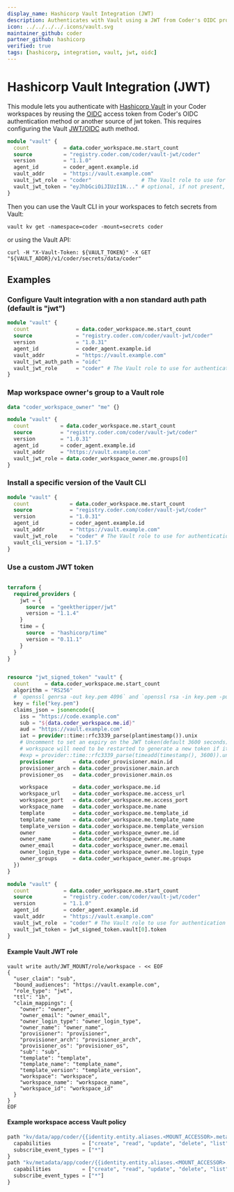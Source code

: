 ```yaml
---
display_name: Hashicorp Vault Integration (JWT)
description: Authenticates with Vault using a JWT from Coder's OIDC provider
icon: ../../../../.icons/vault.svg
maintainer_github: coder
partner_github: hashicorp
verified: true
tags: [hashicorp, integration, vault, jwt, oidc]
---
```


# Hashicorp Vault Integration (JWT)

This module lets you authenticate with [Hashicorp Vault](https://www.vaultproject.io/) in your Coder workspaces by reusing the [OIDC](https://coder.com/docs/admin/users/oidc-auth) access token from Coder's OIDC authentication method or another source of jwt token. This requires configuring the Vault [JWT/OIDC](https://developer.hashicorp.com/vault/docs/auth/jwt#configuration) auth method.

```tf
module "vault" {
  count           = data.coder_workspace.me.start_count
  source          = "registry.coder.com/coder/vault-jwt/coder"
  version         = "1.1.0"
  agent_id        = coder_agent.example.id
  vault_addr      = "https://vault.example.com"
  vault_jwt_role  = "coder"                # The Vault role to use for authentication
  vault_jwt_token = "eyJhbGciOiJIUzI1N..." # optional, if not present, defaults to user's oidc authentication token
}
```

Then you can use the Vault CLI in your workspaces to fetch secrets from Vault:

```shell
vault kv get -namespace=coder -mount=secrets coder
```

or using the Vault API:

```shell
curl -H "X-Vault-Token: ${VAULT_TOKEN}" -X GET "${VAULT_ADDR}/v1/coder/secrets/data/coder"
```

## Examples

### Configure Vault integration with a non standard auth path (default is "jwt")

```tf
module "vault" {
  count               = data.coder_workspace.me.start_count
  source              = "registry.coder.com/coder/vault-jwt/coder"
  version             = "1.0.31"
  agent_id            = coder_agent.example.id
  vault_addr          = "https://vault.example.com"
  vault_jwt_auth_path = "oidc"
  vault_jwt_role      = "coder" # The Vault role to use for authentication
}
```

### Map workspace owner's group to a Vault role

```tf
data "coder_workspace_owner" "me" {}

module "vault" {
  count          = data.coder_workspace.me.start_count
  source         = "registry.coder.com/coder/vault-jwt/coder"
  version        = "1.0.31"
  agent_id       = coder_agent.example.id
  vault_addr     = "https://vault.example.com"
  vault_jwt_role = data.coder_workspace_owner.me.groups[0]
}
```

### Install a specific version of the Vault CLI

```tf
module "vault" {
  count             = data.coder_workspace.me.start_count
  source            = "registry.coder.com/coder/vault-jwt/coder"
  version           = "1.0.31"
  agent_id          = coder_agent.example.id
  vault_addr        = "https://vault.example.com"
  vault_jwt_role    = "coder" # The Vault role to use for authentication
  vault_cli_version = "1.17.5"
}
```

### Use a custom JWT token

```tf

terraform {
  required_providers {
    jwt = {
      source  = "geektheripper/jwt"
      version = "1.1.4"
    }
    time = {
      source  = "hashicorp/time"
      version = "0.11.1"
    }
  }
}


resource "jwt_signed_token" "vault" {
  count     = data.coder_workspace.me.start_count
  algorithm = "RS256"
  # `openssl genrsa -out key.pem 4096` and `openssl rsa -in key.pem -pubout > pub.pem` to generate keys
  key = file("key.pem")
  claims_json = jsonencode({
    iss = "https://code.example.com"
    sub = "${data.coder_workspace.me.id}"
    aud = "https://vault.example.com"
    iat = provider::time::rfc3339_parse(plantimestamp()).unix
    # Uncomment to set an expiry on the JWT token(default 3600 seconds).
    # workspace will need to be restarted to generate a new token if it expires
    #exp = provider::time::rfc3339_parse(timeadd(timestamp(), 3600)).unix    agent            = coder_agent.main.id
    provisioner      = data.coder_provisioner.main.id
    provisioner_arch = data.coder_provisioner.main.arch
    provisioner_os   = data.coder_provisioner.main.os

    workspace        = data.coder_workspace.me.id
    workspace_url    = data.coder_workspace.me.access_url
    workspace_port   = data.coder_workspace.me.access_port
    workspace_name   = data.coder_workspace.me.name
    template         = data.coder_workspace.me.template_id
    template_name    = data.coder_workspace.me.template_name
    template_version = data.coder_workspace.me.template_version
    owner            = data.coder_workspace_owner.me.id
    owner_name       = data.coder_workspace_owner.me.name
    owner_email      = data.coder_workspace_owner.me.email
    owner_login_type = data.coder_workspace_owner.me.login_type
    owner_groups     = data.coder_workspace_owner.me.groups
  })
}

module "vault" {
  count           = data.coder_workspace.me.start_count
  source          = "registry.coder.com/coder/vault-jwt/coder"
  version         = "1.1.0"
  agent_id        = coder_agent.example.id
  vault_addr      = "https://vault.example.com"
  vault_jwt_role  = "coder" # The Vault role to use for authentication
  vault_jwt_token = jwt_signed_token.vault[0].token
}
```

#### Example Vault JWT role

```shell
vault write auth/JWT_MOUNT/role/workspace - << EOF
{
  "user_claim": "sub",
  "bound_audiences": "https://vault.example.com",
  "role_type": "jwt",
  "ttl": "1h",
  "claim_mappings": {
    "owner": "owner",
    "owner_email": "owner_email",
    "owner_login_type": "owner_login_type",
    "owner_name": "owner_name",
    "provisioner": "provisioner",
    "provisioner_arch": "provisioner_arch",
    "provisioner_os": "provisioner_os",
    "sub": "sub",
    "template": "template",
    "template_name": "template_name",
    "template_version": "template_version",
    "workspace": "workspace",
    "workspace_name": "workspace_name",
    "workspace_id": "workspace_id"
  }
}
EOF
```

#### Example workspace access Vault policy

```tf
path "kv/data/app/coder/{{identity.entity.aliases.<MOUNT_ACCESSOR>.metadata.owner_name}}/{{identity.entity.aliases.<MOUNT_ACCESSOR>.metadata.workspace_name}}" {
  capabilities          = ["create", "read", "update", "delete", "list", "subscribe"]
  subscribe_event_types = ["*"]
}
path "kv/metadata/app/coder/{{identity.entity.aliases.<MOUNT_ACCESSOR>.metadata.owner_name}}/{{identity.entity.aliases.<MOUNT_ACCESSOR>.metadata.workspace_name}}" {
  capabilities          = ["create", "read", "update", "delete", "list", "subscribe"]
  subscribe_event_types = ["*"]
}
```
